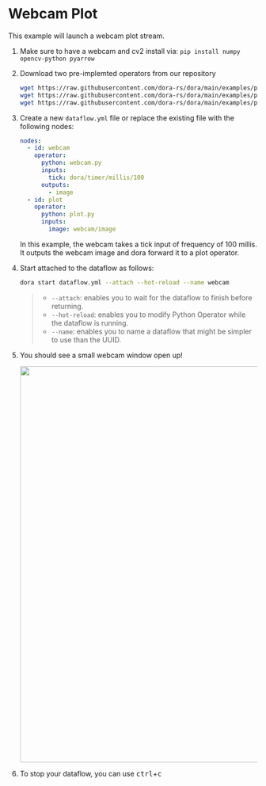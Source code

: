 # Webcam Plot

This example will launch a webcam plot stream. 

1. Make sure to have a webcam and cv2 install via: `pip install numpy opencv-python pyarrow`

2. Download two pre-implemted operators from our repository

    ```bash
    wget https://raw.githubusercontent.com/dora-rs/dora/main/examples/python-operator-dataflow/webcam.py
    wget https://raw.githubusercontent.com/dora-rs/dora/main/examples/python-operator-dataflow/plot.py
    wget https://raw.githubusercontent.com/dora-rs/dora/main/examples/python-operator-dataflow/utils.py
    ```

3. Create a new `dataflow.yml` file or replace the existing file with the following nodes:

    ```yaml
    nodes:
      - id: webcam
        operator:
          python: webcam.py
          inputs:
            tick: dora/timer/millis/100
          outputs:
            - image
      - id: plot
        operator:
          python: plot.py
          inputs:
            image: webcam/image 
    ```

    In this example, the webcam takes a tick input of frequency of 100 millis. It outputs the webcam image and dora forward it to a plot operator.

4. Start attached to the dataflow as follows:
    ```bash
    dora start dataflow.yml --attach --hot-reload --name webcam
    ```

    > - `--attach`: enables you to wait for the dataflow to finish 
    > before returning.
    > - `--hot-reload`: enables you to modify Python Operator while the 
    > dataflow is running.
    > - `--name`: enables you to name a dataflow that might be simpler to use than the UUID.

5. You should see a small webcam window open up!

    <p align="center">
        <img src="/img/webcam.png" width="800"/>
    </p>

6. To stop your dataflow, you can use <kbd>ctrl</kbd>+<kbd>c</kbd>
